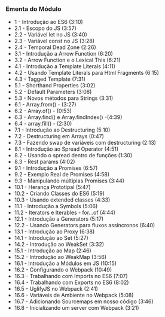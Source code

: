 ### Ementa do Módulo

- 1 - Introdução ao ES6 (3:10)
- 2.1 - Escopo do JS (3:57)
- 2.2 - Variável let no JS (3:40)
- 2.3 - Variável const no JS (3:28)
- 2.4 - Temporal Dead Zone (2:26)
- 3.1 - Introdução a Arrow Function (6:20)
- 3.2 - Arrow Function e o Lexical This (6:21)
- 4.1 - Introdução a Template Literals (4:11)
- 4.2 - Usando Template Literals para Html Fragments (6:15)
- 4.3 - Tagged Template (7:31)
- 5.1 - Shorthand Properties (3:02)
- 5.2 - Default Parameters (3:08)
- 5.3 - Novos métodos para Strings (3:31)
- 6.1 - Array.from() - (3:27)
- 6.2 - Array.of() - (0:53)
- 6.3 - Array.find() e Array.findIndex() -(4:39)
- 6.4 - array.fill() - (2:30)
- 7.1 - Introdução ao Destructuring (5:10)
- 7.2 - Destructuring em Arrays (0:47)
- 7.3 - Fazendo swap de variáveis com destructuring (2:13)
- 8.1 - Introdução ao Spread Operator (4:51)
- 8.2 - Usando o spread dentro de funções (1:30)
- 8.3 - Rest params (4:02)
- 9.1 - Introdução a Promises (6:57)
- 9.2 - Exemplo Real de Promises (4:58)
- 9.3 - Manipulando múltiplas Promises (3:44)
- 10.1 - Herança Prototipal (5:47)
- 10.2 - Criando Classes do ES6 (5:19)
- 10.3 - Usando extended classes (4:33)
- 11.1 - Introdução a Symbols (5:06)
- 11.2 - Iterators e Iterables - for...of (4:44)
- 12.1 - Introdução a Generators (5:17)
- 12.2 - Usando Generators para fluxos assíncronos (6:40)
- 13.1 - Introdução ao Proxy (6:38)
- 14.1 - Introdução ao Set (5:27)
- 14.2 - Introdução ao WeakSet (3:32)
- 15.1 - Introdução ao Map (2:46)
- 15.2 - Introdução ao WeakMap (3:56)
- 16.1 - Introdução a Módulos em JS (10:15)
- 16.2 - Configurando o Webpack (10:49)
- 16.3 - Trabalhando com Imports no ES6 (7:07)
- 16.4 - Trabalhando com Exports no ES6 (8:02)
- 16.5 - UglifyJS no Webpack (2:41)
- 16.6 - Variáveis de Ambiente no Webpack (5:08)
- 16.7 - Adicionando Sourcemaps em nosso código (3:46)
- 16.8 - Inicializando um server com Webpack (3:21)
